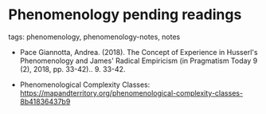 
# Phenomenology pending readings

tags: phenomenology, phenomenology-notes, notes

* Pace Giannotta, Andrea. (2018). The Concept of Experience in Husserl's Phenomenology and James' Radical Empiricism (in Pragmatism Today 9 (2), 2018, pp. 33-42).. 9. 33-42. 

* Phenomenological Complexity Classes: https://mapandterritory.org/phenomenological-complexity-classes-8b41836437b9
